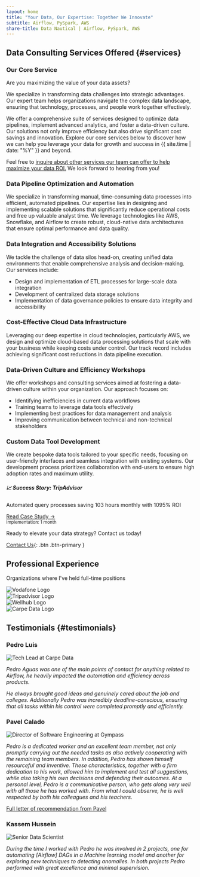 ```yaml
---
layout: home
title: "Your Data, Our Expertise: Together We Innovate"
subtitle: Airflow, PySpark, AWS
share-title: Data Nautical | Airflow, PySpark, AWS
---
```


## Data Consulting Services Offered {#services}

### Our Core Service

Are you maximizing the value of your data assets?

We specialize in transforming data challenges into strategic advantages. Our expert team helps organizations navigate the complex data landscape, ensuring that technology, processes, and people work together effectively.

We offer a comprehensive suite of services designed to optimize data pipelines, implement advanced analytics, and foster a data-driven culture. Our solutions not only improve efficiency but also drive significant cost savings and innovation.
Explore our core services below to discover how we can help you leverage your data for growth and success in {{ site.time | date: "%Y" }} and beyond.

Feel free to [inquire about other services our team can offer to help maximize your data ROI.](/contact) We look forward to hearing from you!

### Data Pipeline Optimization and Automation
We specialize in transforming manual, time-consuming data processes into efficient, automated pipelines. Our expertise lies in designing and implementing scalable solutions that significantly reduce operational costs and free up valuable analyst time. We leverage technologies like AWS, Snowflake, and Airflow to create robust, cloud-native data architectures that ensure optimal performance and data quality.

### Data Integration and Accessibility Solutions
We tackle the challenge of data silos head-on, creating unified data environments that enable comprehensive analysis and decision-making. Our services include:
- Design and implementation of ETL processes for large-scale data integration
- Development of centralized data storage solutions
- Implementation of data governance policies to ensure data integrity and accessibility

### Cost-Effective Cloud Data Infrastructure
Leveraging our deep expertise in cloud technologies, particularly AWS, we design and optimize cloud-based data processing solutions that scale with your business while keeping costs under control. Our track record includes achieving significant cost reductions in data pipeline execution.

### Data-Driven Culture and Efficiency Workshops
We offer workshops and consulting services aimed at fostering a data-driven culture within your organization. Our approach focuses on:
- Identifying inefficiencies in current data workflows
- Training teams to leverage data tools effectively
- Implementing best practices for data management and analysis
- Improving communication between technical and non-technical stakeholders

### Custom Data Tool Development
We create bespoke data tools tailored to your specific needs, focusing on user-friendly interfaces and seamless integration with existing systems. Our development process prioritizes collaboration with end-users to ensure high adoption rates and maximum utility.

<div class="card mb-4 shadow-sm">
  <div class="card-body">
    <h5 class="card-title">📈 Success Story: TripAdvisor</h5>
    <p class="card-text">Automated query processes saving 103 hours monthly with 1095% ROI</p>
     <div class="d-flex flex-column flex-sm-row justify-content-between align-items-center">
      <div class="btn-group mb-2 mb-sm-0">
        <a href="/case-studies/scheduled-query-tool" class="btn btn-sm btn-outline-primary">Read Case Study →</a>
      </div>
      <small class="text-muted">Implementation: 1 month</small>
    </div>
  </div>
</div>

Ready to elevate your data strategy? Contact us today!

[Contact Us](/contact){: .btn .btn-primary }


<h2 class="text-center mb-3">Professional Experience</h2>
<p class="text-center text-muted mb-4">Organizations where I've held full-time positions</p>
<div class="row justify-content-center align-items-center">
  <div class="col-6 col-md-3 mb-4">
    <div class="card h-100 border-0">
      <img src="/imgs/vodafone.webp" class="card-img-top px-4 py-3" alt="Vodafone Logo">
    </div>
  </div>
  <div class="col-6 col-md-3 mb-4">
    <div class="card h-100 border-0">
      <img src="/imgs/tripadvisor.png" class="card-img-top px-4 py-3" alt="Tripadvisor Logo">
    </div>
  </div>
  <div class="col-6 col-md-3 mb-4">
    <div class="card h-100 border-0">
      <img src="/imgs/wellhub.png" class="card-img-top px-4 py-3" alt="Wellhub Logo">
    </div>
  </div>
  <div class="col-6 col-md-3 mb-4">
    <div class="card h-100 border-0">
      <img src="/imgs/carpe-data.webp" class="card-img-top px-4 py-3" alt="Carpe Data Logo">
    </div>
  </div>
</div>

## Testimonials {#testimonials}
### Pedro Luis
![Tech Lead at Carpe Data](imgs/pedro_luis.png "Tech Lead Developer")

_Pedro Aguas was one of the main points of contact for anything related to Airflow, he heavily impacted the automation and efficiency across products._

_He always brought good ideas and genuinely cared about the job and colleges._
_Additionally Pedro was incredibly deadline-conscious, ensuring that all tasks within his control were completed promptly and efficiently._

### Pavel Calado
![Director of Software Engineering at Gympass](imgs/pavel.png "Director of Software Engineering")

_Pedro is a dedicated worker and an excellent team member, not only promptly carrying out the needed tasks as also actively cooperating with the remaining team members. In addition, Pedro has shown himself resourceful and inventive. These characteristics, together with a firm dedication to his work, allowed him to implement and test all suggestions, while also taking his own decisions and defending their outcomes. At a personal level, Pedro is a communicative person, who gets along very well with all those he has worked with. From what I could observe, he is well respected by both his colleagues and his teachers._

[Full letter of recommendation from Pavel](docs/pedro_marques_2022.pdf)

### Kassem Hussein
![Senior Data Scientist](imgs/kassem.png "Senior Data Scientist")

_During the time I worked with Pedro he was involved in 2 projects, one for automating \[Airflow\] DAGs in a Machine learning model and another for exploring new techniques to detecting anomalies. In both projects Pedro performed with great excellence and minimal supervision._
